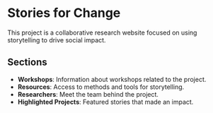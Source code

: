 # Stories for Change

This project is a collaborative research website focused on using storytelling to drive social impact.

## Sections
- **Workshops**: Information about workshops related to the project.
- **Resources**: Access to methods and tools for storytelling.
- **Researchers**: Meet the team behind the project.
- **Highlighted Projects**: Featured stories that made an impact.
